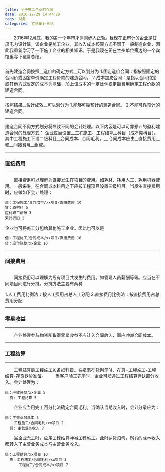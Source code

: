 ```yaml
---
title: 关于施工企业的存货
date: 2016-12-29 14:44:20
tags: 财务
categories: 立信审计日记
---
```

　　2016年12月底，我的第一个年审才刚刚步入正轨。我现在正审计的企业是甘肃电力设计院，该企业是施工企业，其收入成本核算方式不同于一般制造企业，因此我重新学习了一下施工企业的相关知识。于是我现在正在兰州单位旁边的一个宾馆里写下这篇总结。
<!-- more -->
***
首先建造合同按照__造价的确定方式__可以划分为
1.固定造价合同：指按照固定的合同价或固定单价确定工程价款的建造合同。
2.成本加成合同：是指以合同约定或其他方式议定的成本为基础，加上该成本的一定比例或定额费用确定工程价款的建造合同。
***
按照结果__估计成效__可以划分为
1.能够可靠预计的建造合同。
2.不能可靠预计的建造合同。
***
建造合同不同方式划分将导致不同的会计处理。以下内容是可以可靠预计的盈利建造合同的处理方式：
企业应当设置__工程施工、工程结算__科目（成本类科目）。其中工程施工下设二级科目__合同成本、合同毛利。__
合同成本应由__直接费用__和__间接费用__组成。
***
### 直接费用
***
　　直接费用可以理解为直接发生在项目的费用。如耗材、耗用人工、耗用机器使用。一般来讲，在合同成本科目之下应按工程项目设置三级科目。当发生直接费用时，应做如下会计处理：

	借：工程施工/合同成本/xx项目/直接费用 10
	贷：原材料 5
	应付职工薪酬 3
	累计折旧 2

企业也可将施工分包给其他施工企业。因此也可以是
	
	借：工程施工/合同成本/xx项目/直接费用 10
	贷：应付账款/xx企业 10

***
### 间接费用
***
　　间接费用可以理解为所有项目共发生的费用。如管理人员薪酬等等。应当在不同项目间进行分摊。分摊方法主要有两种:

1.人工费用比例法：按人工费用占总人工分配
2.直接费用比例法：按直接费用占总费用分配
***
### 零星收益
***
　　企业处理参与物资所取得零星收益不应计入合同收入，而应冲减合同成本。
***
### 工程结算
***
　　工程结算是工程施工的备抵科目。在报表存货列示时，存货=工程施工-工程结算-存货跌价准备。
　　当客户验工完毕时，企业可以通过工程结算确认部分收入。会计处理为：
	
	借：应收账款/xx企业 5
	  贷: 工程结算 5
　　企业应当用完工百分比法确定合同毛利。当确认当期收入时，会计分录应为：
	
	借：主营业务成本 5
	    工程施工/合同毛利/xx项目 2
	  贷: 主营业务收入 7
　　当企业完工时，应用工程结算冲减工程施工。此时存货归零，所有的成本收入都转入了主营业务成本与主营业务收入。
	
	借：工程结算/xx项目 10
	  贷：工程施工/合同毛利/xx项目 3
	      工程施工/合同成本/xx项目 7